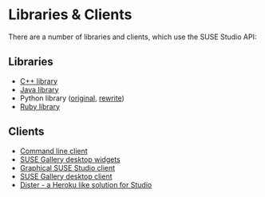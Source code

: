 # Libraries & Clients

There are a number of libraries and clients, which use the SUSE Studio API:

## Libraries

* [C++ library][qsusestudio]
* [Java library][gh-susestudio-lib-java]
* Python library ([original][pysusestudio], [rewrite][gh-pysusestudio])
* [Ruby library][gh-studio-api]

## Clients

* [Command line client][studio-cmd]
* [SUSE Gallery desktop widgets][studio-gallery-widget]
* [Graphical SUSE Studio client][studiosus]
* [SUSE Gallery desktop client][sf-susegallery]
* [Dister - a Heroku like solution for Studio][gh-dister]


[gh-studio-api]: https://github.com/jreidinger/studio_api
[pysusestudio]: http://code.google.com/p/pysusestudio/
[qsusestudio]: http://qsusestudio.sourceforge.net/
[studio-cmd]: http://github.com/susestudio/ssc
[studio-gallery-widget]: https://github.com/mess110/suse_gallery_widget
[studiosus]: http://gitorious.org/suse-studio/studiosus
[sf-susegallery]: http://susegallery.sourceforge.net/
[gh-dister]: https://github.com/flavio/dister/
[gh-susestudio-lib-java]: https://github.com/susestudio/susestudio-lib-java
[gh-pysusestudio]: https://github.com/cshorler/PySUSEStudio
